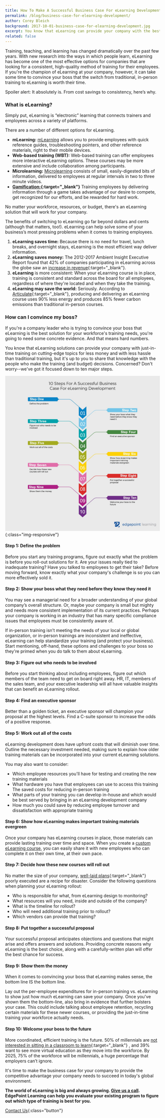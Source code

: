 ```yaml
---
title: How To Make A Successful Business Case For eLearning Development
permalink: /blog/business-case-for-elearning-development/
author: Corey Bleich
background: 2017-10-01-business-case-for-elearning-development.jpg
excerpt: You know that eLearning can provide your company with the best training, but you have to convince your boss. Concerned? We've got it down to ten major steps.
related: false
---
```


Training, teaching, and learning has changed dramatically over the past few years. With new research into the ways in which people learn, eLearning has become one of the most effective options for companies that are looking for a consistent, high-quality method of training for their employees. If you're the champion of eLearning at your company, however, it can take some time to convince your boss that the switch from traditional, in-person training to eLearning is worth their time.

Spoiler alert: It absolutely is. From cost savings to consistency, here’s why.

### What is eLearning?

Simply put, eLearning is “electronic” learning that connects trainers and employees across a variety of platforms.

There are a number of different options for eLearning.

* <strong>mLearning:</strong> [mLearning](https://www.edgepointlearning.com/blog/what-is-mlearning/) allows you to provide employees with quick reference guides, troubleshooting pointers, and other reference materials, right to their mobile devices.
* <strong>Web-based training (WBT):</strong> Web-based training can offer employees more interactive eLearning options. These courses may be more extensive and include collaboration among participants.
* <strong>Microlearning:</strong> [Microlearning](https://www.edgepointlearning.com/blog/microlearning) consists of small, easily-digested bits of information, delivered to employees at regular intervals in two to three minute videos.
* <strong>[Gamification:](https://www.business.com/articles/5-statistics-that-prove-gamification-is-the-future-of-the-workplace/){:target="_blank"}</strong> Training employees by delivering information through a game takes advantage of our desire to compete, get recognized for our efforts, and be rewarded for hard work.

No matter your workforce, resources, or budget, there's an eLearning solution that will work for your company.

The benefits of switching to eLearning go far beyond dollars and cents (although that matters, too!). eLearning can help solve some of your business’s most pressing problems when it comes to training employees.

1. <strong>eLearning saves time:</strong> Because there is no need for travel, lunch breaks, and overnight stays, eLearning is the most efficient way deliver information.
2. <strong>eLearning saves money:</strong> The 2012-2017 Ambient Insight Executive Report found that 42% of companies participating in eLearning across the globe saw an [increase in revenue](http://www.ambientinsight.com/Resources/Documents/Ambient-Insight-2012-2017-Worldwide-Mobile-Learning-Market-Executive-Overview.pdf){:target="_blank"}.
3. <strong>eLearning</strong> is more consistent: When your eLearning course is in place, training is consistent and standard across the board for all employees, regardless of where they're located and when they take the training.
4. <strong>eLearning may save the world:</strong> Seriously. According to [Articulate](http://blogs.articulate.com/rapid-elearning/why-e-learning-is-so-effective/){:target="_blank"}, producing and delivering an eLearning course uses 90% less energy and produces 85% fewer carbon emissions than traditional in-person courses.

### How can I convince my boss?

If you're a company leader who is trying to convince your boss that eLearning is the best solution for your workforce's training needs, you're going to need some concrete evidence.  And that means hard numbers.

You know that eLearning solutions can provide your company with just-in-time training on cutting-edge topics for less money and with less hassle than traditional training, but it's up to you to share that knowledge with the people who make the training (and budget) decisions. Concerned? Don't worry--we've got it focused down to ten major steps.

![Business Case For eLearning Development](/assets/images/blog/business-case-for-elearning-development.jpg "PBusiness Case For eLearning Development"){:class="img-responsive"}

#### Step 1: Define the problem

Before you start any training programs, figure out exactly what the problem is before you roll-out solutions for it. Are your issues really tied to inadequate training? Have you talked to employees to get their take? Before moving forward, know exactly what your company's challenge is so you can more effectively sold it.

#### Step 2: Show your boss what they need before they know they need it

You may see a managerial need for a broader understanding of your global company’s overall structure. Or, maybe your company is small but mighty and needs more consistent implementation of its current practices. Perhaps your company is working in an industry that has many specific compliance issues that employees must be consistently aware of.

If in-person training isn’t meeting the needs of your local or global organization, or in-person trainings are inconsistent and ineffective, eLearning can help standardize your training (and protect your business). Start mentioning, off-hand, these options and challenges to your boss so they're primed when you do talk to them about eLearning.

#### Step 3: Figure out who needs to be involved

Before you start thinking about including employees, figure out which members of the team need to get on board right away. HR, IT, members of the sales team, and your executive leadership will all have valuable insights that can benefit an eLearning rollout.

#### Step 4: Find an executive sponsor

Better than a golden ticket, an executive sponsor will champion your proposal at the highest levels. Find a C-suite sponsor to increase the odds of a positive response.

#### Step 5: Work out all of the costs

eLearning development does have upfront costs that will diminish over time. Outline the necessary investment needed, making sure to explain how older training materials can be incorporated into your current eLearning solutions.

You may also want to consider:

* Which employee resources you'll have for testing and creating the new training materials
* What hardware you have that employees can use to access this training The saved costs for reducing in-person training
* What parts of your training you can develop in-house and which would be best served by bringing in an eLearning development company
* How much you could save by reducing employee turnover and dissatisfaction with appropriate training

#### Step 6: Show how eLearning makes important training materials evergreen

Once your company has eLearning courses in place, those materials can provide lasting training over time and space. When you create a [custom eLearning course](https://www.edgepointlearning.com/blog/How-To-Create-Your-Custom-eLearning-Course-With-25-Free-Tools/), you can easily share it with new employees who can complete it on their own time, at their own pace.

#### Step 7: Decide how these new courses will roll out

No matter the size of your company, [well-laid plans](https://www.edgepointlearning.com/blog/whats-the-key-to-creating-a-successful-elearning-project/){:target="_blank"} poorly executed are a recipe for disaster. Consider the following questions when planning your eLearning rollout:

* Who is responsible for what, from eLearning design to monitoring?
* What resources will you need, inside and outside of the company?
* What is the timeline for rollout?
* Who will need additional training prior to rollout?
* Which vendors can provide that training?

#### Step 8: Put together a successful proposal

Your successful proposal anticipates objections and questions that might arise and offers answers and solutions. Providing concrete reasons why eLearning is the best choice, along with a carefully-written plan will offer the best chance for success.

#### Step 9: Show them the money

When it comes to convincing your boss that eLearning makes sense, the bottom line IS the bottom line.

Lay out the per-employee expenditures for in-person training vs. eLearning to show just how much eLearning can save your company. Once you've shown them the bottom-line, also bring in evidence that further bolsters your case. This could include talking about employee retention, recycling certain materials for these newer courses, or providing the just-in-time training your workforce actually needs.

#### Step 10: Welcome your boss to the future

More coordinated, efficient training is the future. 50% of millennials are [not interested in sitting in a classroom to learn](https://elearningindustry.com/engage-millennials-in-the-workplace-3-examples-microlearning-gamification-social-learning){:target="_blank"} , and 39% want to see more virtual education as they move into the workforce. By 2025, 75% of the workforce will be millennials, a huge percentage that employers can’t ignore.

It's time to make the business case for your company to provide the competitive advantage your company needs to succeed in today's global environment.

<strong>The world of eLearning is big and always growing. [Give us a call](https://www.edgepointlearning.com/contact/). EdgePoint Learning can help you evaluate your existing program to figure out which type of training is best for you.</strong>

[Contact Us](/contact/ ){:class="button"}
